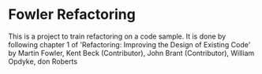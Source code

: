 # Fowler Refactoring
This is a project to train refactoring on a code sample. It is done by following chapter 1 of 'Refactoring: Improving the Design of Existing Code' by Martin Fowler, Kent Beck (Contributor), John Brant (Contributor), William Opdyke, don Roberts
